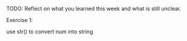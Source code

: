 TODO: Reflect on what you learned this week and what is still unclear.

Exercise 1:

use str() to convert num into string

